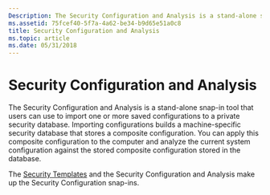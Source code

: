 ```yaml
---
Description: The Security Configuration and Analysis is a stand-alone snap-in tool that users can use to import one or more saved configurations to a private security database.
ms.assetid: 75fcef40-5f7a-4a62-be34-b9d65e51a0c8
title: Security Configuration and Analysis
ms.topic: article
ms.date: 05/31/2018
---
```


# Security Configuration and Analysis

The Security Configuration and Analysis is a stand-alone snap-in tool that users can use to import one or more saved configurations to a private security database. Importing configurations builds a machine-specific security database that stores a composite configuration. You can apply this composite configuration to the computer and analyze the current system configuration against the stored composite configuration stored in the database.

The [Security Templates](security-templates.md) and the Security Configuration and Analysis make up the Security Configuration snap-ins.

 

 



